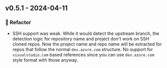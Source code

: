 ## v0.5.1 - 2024-04-11

### 🔨 Refactor

- SSH support was weak.
  While it would detect the upstream branch, the detection logic for repository name and project don't work on SSH cloned repos.
  Now the project name and repo name will be extracted for repos that follow the normal `dev.azure.com` structure.
  No support for `visualstudio.com` based references since you can use `dev.azure.com` style format with those anyway.
